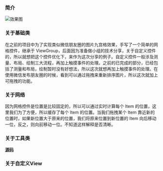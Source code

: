 ### 简介

![效果图](http://oy017242u.bkt.clouddn.com/DragGridLayout.gif)

### 关于基础类

在之前的项目中为了实现类似微信朋友圈的图片九宫格效果，手写了一个简单的网格控件，继承于 ViewGroup，后面因为准备做小组的技术分享，关于自定义控件的，所以就想把这个控件优化下，来作为这次分享的例子。自定义控件一般涉及测量、布局、绘制三大流程，再加上触摸事件的处理。之前的已完成的部分，已经包括了测量和布局，绘制暂时没有好想法，所以这次就想再加上触摸事件的处理。在使用微信发布朋友圈的时候，看到可以通过拖拽来重新排序图片，所以这次就加上可拖拽的功能。

### 关于网络

因为网格控件是位置是比较固定的，所以可以通过实时计算每个 Item 的位置，这里我们为了方便，所以缓存了每个 Item 的位置。当我们拖拽某个 Item 靠近新的位置时，如果新位置大于原来的位置，我们将原来位置到新位置的 Item 向后移动一位，反之，则向前移动一位。不知道这样解释是否清晰。

### 关于工具类

**[源码](https://github.com/LinXiaoTao/DragGridLayout)**

### 关于自定义View




